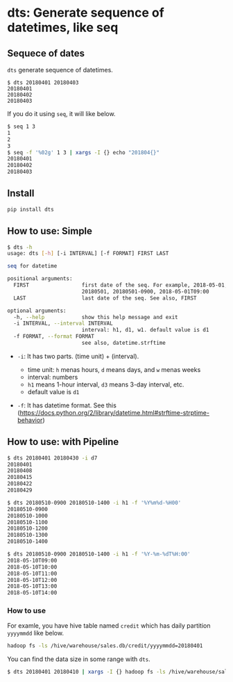 dts: Generate sequence of datetimes, like seq
=============================================

## Sequece of dates

`dts` generate sequence of datetimes. 

```
$ dts 20180401 20180403
20180401
20180402
20180403
```

If you do it using `seq`, it will like below.

```bash
$ seq 1 3
1
2
3
$ seq -f '%02g' 1 3 | xargs -I {} echo "201804{}"
20180401
20180402
20180403
```

## Install

```bash
pip install dts
```


## How to use: Simple

```bash
$ dts -h
usage: dts [-h] [-i INTERVAL] [-f FORMAT] FIRST LAST

seq for datetime

positional arguments:
  FIRST                 first date of the seq. For example, 2018-05-01,
                        20180501, 20180501-0900, 2018-05-01T09:00
  LAST                  last date of the seq. See also, FIRST

optional arguments:
  -h, --help            show this help message and exit
  -i INTERVAL, --interval INTERVAL
                        interval: h1, d1, w1. default value is d1
  -f FORMAT, --format FORMAT
                        see also, datetime.strftime
```

* `-i`: It has two parts. (time unit) + (interval). 
  - time unit: `h` menas hours, `d` means days, and `w` menas weeks 
  - interval: numbers
  - `h1` means 1-hour interval, `d3` means 3-day interval, etc.
  - default value is `d1`

* `-f`: It has datetime format. See this (https://docs.python.org/2/library/datetime.html#strftime-strptime-behavior)


## How to use: with Pipeline

```bash
$ dts 20180401 20180430 -i d7
20180401
20180408
20180415
20180422
20180429

$ dts 20180510-0900 20180510-1400 -i h1 -f '%Y%m%d-%H00'
20180510-0900
20180510-1000
20180510-1100
20180510-1200
20180510-1300
20180510-1400

$ dts 20180510-0900 20180510-1400 -i h1 -f '%Y-%m-%dT%H:00'
2018-05-10T09:00
2018-05-10T10:00
2018-05-10T11:00
2018-05-10T12:00
2018-05-10T13:00
2018-05-10T14:00
```


### How to use

For examle, you have hive table named `credit` which has daily partition `yyyymmdd` like below.

```bash
hadoop fs -ls /hive/warehouse/sales.db/credit/yyyymmdd=20180401
```

You can find the data size in some range with `dts`.

```bash
$ dts 20180401 20180410 | xargs -I {} hadoop fs -ls /hive/warehouse/sales.db/credit/yyyymmdd={}
```


